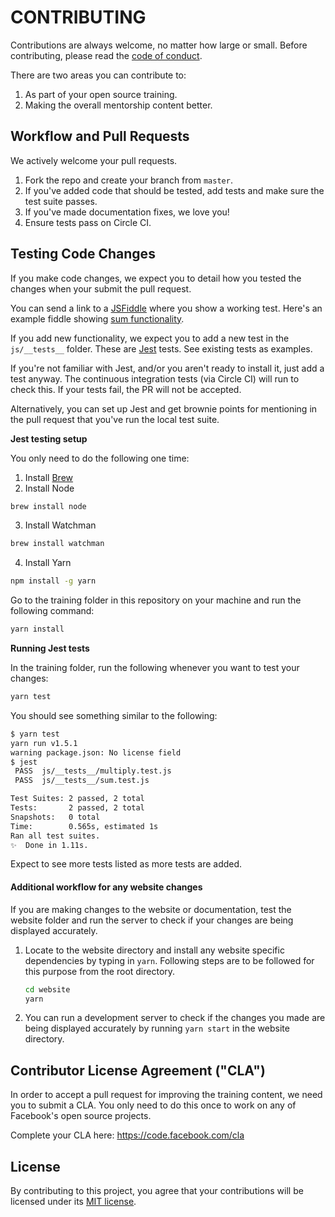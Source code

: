 # CONTRIBUTING

Contributions are always welcome, no matter how large or small. Before contributing, please read the [code of conduct](CODE_OF_CONDUCT.md).

There are two areas you can contribute to:

1. As part of your open source training.
1. Making the overall mentorship content better.

## Workflow and Pull Requests

We actively welcome your pull requests.

1. Fork the repo and create your branch from `master`.
1. If you've added code that should be tested, add tests and make sure the test suite passes.
1. If you've made documentation fixes, we love you!
1. Ensure tests pass on Circle CI.

## Testing Code Changes

If you make code changes, we expect you to detail how you tested the changes when your submit the pull request.

You can send a link to a [JSFiddle](https://jsfiddle.net/) where you show a working test. Here's an example fiddle showing [sum functionality](https://jsfiddle.net/caabernathy/5mz4qusa/).

If you add new functionality, we expect you to add a new test in the `js/__tests__` folder. These are [Jest](http://facebook.github.io/jest/) tests. See existing tests as examples.

If you're not familiar with Jest, and/or you aren't ready to install it, just add a test anyway. The continuous integration tests (via Circle CI) will run to check this. If your tests fail, the PR will not be accepted.

Alternatively, you can set up Jest and get brownie points for mentioning in the pull request that you've run the local test suite.

**Jest testing setup**

You only need to do the following one time:

1. Install [Brew](http://brew.sh/)
2. Install Node
```sh
brew install node
```
3. Install Watchman
```sh
brew install watchman
```
4. Install Yarn
```sh
npm install -g yarn
```


Go to the training folder in this repository on your machine and run the following command:

```sh
yarn install
```

**Running Jest tests**

In the training folder, run the following whenever you want to test your changes:

```sh
yarn test
```
You should see something similar to the following:

```sh
$ yarn test
yarn run v1.5.1
warning package.json: No license field
$ jest
 PASS  js/__tests__/multiply.test.js
 PASS  js/__tests__/sum.test.js

Test Suites: 2 passed, 2 total
Tests:       2 passed, 2 total
Snapshots:   0 total
Time:        0.565s, estimated 1s
Ran all test suites.
✨  Done in 1.11s.
```
Expect to see more tests listed as more tests are added.

#### Additional workflow for any website changes

If you are making changes to the website or documentation, test the website
folder and run the server to check if your changes are being displayed
accurately.

1. Locate to the website directory and install any website specific dependencies
   by typing in `yarn`. Following steps are to be followed for this purpose from
   the root directory.
   ```sh
   cd website
   yarn
   ```
2. You can run a development server to check if the changes you made are being
   displayed accurately by running `yarn start` in the website directory.

## Contributor License Agreement ("CLA")
In order to accept a pull request for improving the training content, we need you to
submit a CLA. You only need to do this once to work on any of Facebook's open source
projects.

Complete your CLA here: <https://code.facebook.com/cla>

## License

By contributing to this project, you agree that your contributions will be licensed under its [MIT license](LICENSE).
